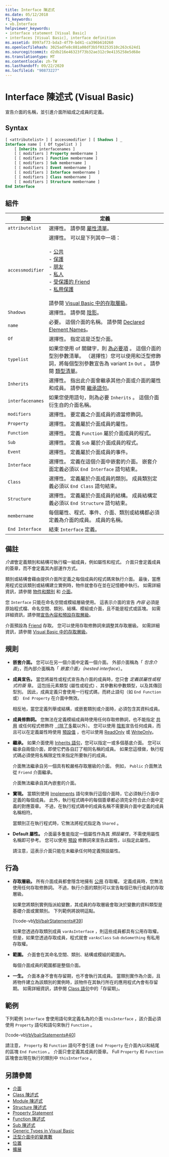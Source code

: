 ```yaml
---
title: Interface 陳述式
ms.date: 05/12/2018
f1_keywords:
- vb.Interface
helpviewer_keywords:
- interface statement [Visual Basic]
- interfaces [Visual Basic], interface definition
ms.assetid: 8997af73-bda3-4f79-bd41-ca396b610260
ms.openlocfilehash: 3025adfe8c881a08df3b5f03253510c263c624d1
ms.sourcegitcommit: d2db216e46323f73b32ae312c9e4135258e5d68e
ms.translationtype: MT
ms.contentlocale: zh-TW
ms.lasthandoff: 09/22/2020
ms.locfileid: "90873227"
---
```

# <a name="interface-statement-visual-basic"></a>Interface 陳述式 (Visual Basic)

宣告介面的名稱，並引進介面所組成之成員的定義。  
  
## <a name="syntax"></a>Syntax  
  
```vb  
[ <attributelist> ] [ accessmodifier ] [ Shadows ] _  
Interface name [ ( Of typelist ) ]  
    [ Inherits interfacenames ]  
    [ [ modifiers ] Property membername ]  
    [ [ modifiers ] Function membername ]  
    [ [ modifiers ] Sub membername ]  
    [ [ modifiers ] Event membername ]  
    [ [ modifiers ] Interface membername ]  
    [ [ modifiers ] Class membername ]  
    [ [ modifiers ] Structure membername ]  
End Interface  
```  
  
## <a name="parts"></a>組件  
  
|詞彙|定義|  
|---|---|  
|`attributelist`|選擇性。 請參閱 [屬性清單](attribute-list.md)。|  
|`accessmodifier`|選擇性。 可以是下列其中一項：<br /><br /> -   [公共](../modifiers/public.md)<br />-   [保護](../modifiers/protected.md)<br />-   [朋友](../modifiers/friend.md)<br />-   [私人](../modifiers/private.md)<br />-  [受保護的 Friend](../modifiers/protected-friend.md)<br/>- [私用保護](../modifiers/private-protected.md)<br /><br /> 請參閱 [Visual Basic 中的存取層級](../../programming-guide/language-features/declared-elements/access-levels.md)。|  
|`Shadows`|選擇性。 請參閱 [陰影](../modifiers/shadows.md)。|  
|`name`|必要。 這個介面的名稱。 請參閱 [Declared Element Names](../../programming-guide/language-features/declared-elements/declared-element-names.md)。|  
|`Of`|選擇性。 指定這是泛型介面。|  
|`typelist`|如果您使用 of 關鍵字，則 [為必要項](of-clause.md) 。 這個介面的型別參數清單。 （選擇性）您可以使用和泛型修飾詞，將每個型別參數宣告為 variant `In` `Out` 。 請參閱 [類型清單](type-list.md)。|  
|`Inherits`|選擇性。 指出此介面會繼承其他介面或介面的屬性和成員。 請參閱 [繼承語句](inherits-statement.md)。|  
|`interfacenames`|如果您使用語句，則為必要 `Inherits` 。 這個介面衍生自的介面名稱。|  
|`modifiers`|選擇性。 要定義之介面成員的適當修飾詞。|  
|`Property`|選擇性。 定義屬於介面成員的屬性。|  
|`Function`|選擇性。 定義 `Function` 屬於介面成員的程式。|  
|`Sub`|選擇性。 定義 `Sub` 屬於介面成員的程式。|  
|`Event`|選擇性。 定義屬於介面成員的事件。|  
|`Interface`|選擇性。 定義在這個介面中嵌套的介面。 嵌套介面定義必須以 `End Interface` 語句結束。|  
|`Class`|選擇性。 定義屬於介面成員的類別。 成員類別定義必須以 `End Class` 語句結束。|  
|`Structure`|選擇性。 定義屬於介面成員的結構。 成員結構定義必須以 `End Structure` 語句結束。|  
|`membername`|每個屬性、程式、事件、介面、類別或結構都必須定義為介面的成員。 成員的名稱。|  
|`End Interface`|結束 `Interface` 定義。|  
  
## <a name="remarks"></a>備註  

 *介面*會定義類別和結構可執行檔一組成員，例如屬性和程式。 介面只會定義成員的簽章，而不會定義其內部運作方式。  
  
 類別或結構會藉由提供介面所定義之每個成員的程式碼來執行介面。 最後，當應用程式從該類別或結構建立實例時，物件就會存在並在記憶體中執行。 如需詳細資訊，請參閱 [物件和類別](../../programming-guide/language-features/objects-and-classes/index.md) 和 [介面](../../programming-guide/language-features/interfaces/index.md)。  
  
 您 `Interface` 只能在命名空間或模組層級使用。 這表示介面的宣告 *內容* 必須是原始程式檔、命名空間、類別、結構、模組或介面，且不能是程式或區塊。 如需詳細資訊，請參閱[宣告內容和預設存取層級](declaration-contexts-and-default-access-levels.md)。  
  
 介面預設為 [Friend](../modifiers/friend.md) 存取。 您可以使用存取修飾詞來調整其存取層級。 如需詳細資訊，請參閱 [Visual Basic 中的存取層級](../../programming-guide/language-features/declared-elements/access-levels.md)。  
  
## <a name="rules"></a>規則  
  
- **嵌套介面。** 您可以在另一個介面中定義一個介面。 外部介面稱為「 *包含介面*」，而內部介面稱為「 *嵌套介面」（nested interface*）。  
  
- **成員宣告。** 當您將屬性或程式宣告為介面的成員時，您只會 *定義該屬性或程式的簽* 章。 這包括元素類型 (屬性或程式) 、其參數和參數類型，以及其傳回型別。 因此，成員定義只會使用一行程式碼，而終止語句（如 `End Function` 或） `End Property` 在介面中無效。  
  
     相反地，當您定義列舉或結構，或嵌套類別或介面時，必須包含其資料成員。  
  
- **成員修飾詞。** 您無法在定義模組成員時使用任何存取修飾詞，也不能指定 [共用](../modifiers/shared.md) 或任何程式修飾符 [（除了多](../modifiers/overloads.md)載以外）。 您可以使用 [陰影](../modifiers/shadows.md)宣告任何成員，而且可以在定義屬性時使用 [預設值](../modifiers/default.md) ，也可以使用 [ReadOnly](../modifiers/readonly.md) 或 [WriteOnly](../modifiers/writeonly.md)。  
  
- **繼承。** 如果介面使用 [Inherits 語句](inherits-statement.md)，您可以指定一或多個基底介面。 您可以繼承自兩個介面，即使它們各自訂了相同名稱的成員。 如果您這樣做，執行程式碼必須使用名稱限定性來指定所要執行的成員。  
  
     介面無法繼承自另一個具有較嚴格存取層級的介面。 例如， `Public` 介面無法從 `Friend` 介面繼承。  
  
     介面無法繼承自其內嵌套的介面。  
  
- **實現。** 當類別使用 [Implements](implements-clause.md) 語句來執行這個介面時，它必須執行介面中定義的每個成員。 此外，執行程式碼中的每個簽章都必須完全符合此介面中定義的對應簽章。 不過，在執行程式碼中的成員名稱不需要與介面中定義的成員名稱相符。  
  
     當類別正在執行程式時，它無法將程式指定為 `Shared` 。  
  
- **Default 屬性。** 介面最多隻能指定一個屬性作為其 *預設屬性*，不需使用屬性名稱即可參考。 您可以使用 [預設](../modifiers/default.md) 修飾詞來宣告此屬性，以指定此屬性。  
  
     請注意，這表示介面只能在未繼承任何時定義預設屬性。  
  
## <a name="behavior"></a>行為  
  
- **存取層級。** 所有介面成員都會隱含地擁有 [公用](../modifiers/public.md) 存取權。 定義成員時，您無法使用任何存取修飾詞。 不過，執行介面的類別可以宣告每個已執行成員的存取層級。  
  
     如果您將類別實例指派給變數，其成員的存取層級會取決於變數的資料類型是基礎介面或實類別。 下列範例將說明這點。  
  
     [!code-vb[VbVbalrStatements#39](~/samples/snippets/visualbasic/VS_Snippets_VBCSharp/VbVbalrStatements/VB/Class1.vb#39)]  
  
     如果您透過存取類別成員 `varAsInterface` ，則這些成員都具有公用存取權。 但是，如果您透過存取成員，程式就會 `varAsClass` `Sub` `doSomething` 有私用存取權。  
  
- **範圍。** 介面會在其命名空間、類別、結構或模組的範圍內。  
  
     每個介面成員的範圍都是整個介面。  
  
- **一生。** 介面本身不會有存留期，也不會執行其成員。 當類別實作為介面，且將物件建立為該類別的實例時，該物件在其執行所在的應用程式內會有存留期。 如需詳細資訊，請參閱 [Class 語句](class-statement.md)中的「存留期」。  
  
## <a name="example"></a>範例  

 下列範例 `Interface` 會使用語句來定義名為的介面 `thisInterface` ，該介面必須使用 `Property` 語句和語句來執行 `Function` 。  
  
 [!code-vb[VbVbalrStatements#40](~/samples/snippets/visualbasic/VS_Snippets_VBCSharp/VbVbalrStatements/VB/Class1.vb#40)]  
  
 請注意， `Property` 和 `Function` 語句不會引進 `End Property` 在介面內以和結尾的區塊 `End Function` 。 介面只會定義其成員的簽章。 Full `Property` 和 `Function` 區塊會出現在執行的類別中 `thisInterface` 。  
  
## <a name="see-also"></a>另請參閱

- [介面](../../programming-guide/language-features/interfaces/index.md)
- [Class 陳述式](class-statement.md)
- [Module 陳述式](module-statement.md)
- [Structure 陳述式](structure-statement.md)
- [Property Statement](property-statement.md)
- [Function 陳述式](function-statement.md)
- [Sub 陳述式](sub-statement.md)
- [Generic Types in Visual Basic](../../programming-guide/language-features/data-types/generic-types.md)
- [泛型介面中的變異數](../../programming-guide/concepts/covariance-contravariance/variance-in-generic-interfaces.md)
- [位置](../modifiers/in-generic-modifier.md)
- [擴展](../modifiers/out-generic-modifier.md)
